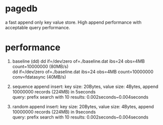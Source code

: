 # pagedb
a fast append only key value store. High append performance with acceptable query performance.

performance 
===========
1. baseline (dd)
	dd if=/dev/zero of=./baseline.dat ibs=24 obs=4MB count=10000000 (80MB/s)<br />
	dd if=/dev/zero of=./baseline.dat ibs=24 obs=4MB count=10000000  conv=fdatasync (40MB/s)<br />

2. sequence append
	insert: key size: 20Bytes, value size: 4Bytes, append 10000000 records (224MB) in 5seconds<br />
	query:  prefix search with 10 results: 0.002seconds~0.004seconds<br />

3. random append
	insert: key size: 20Bytes, value size: 4Bytes, append 10000000 records (224MB) in 9seconds<br />
	query:  prefix search with 10 results: 0.002seconds~0.004seconds<br />
